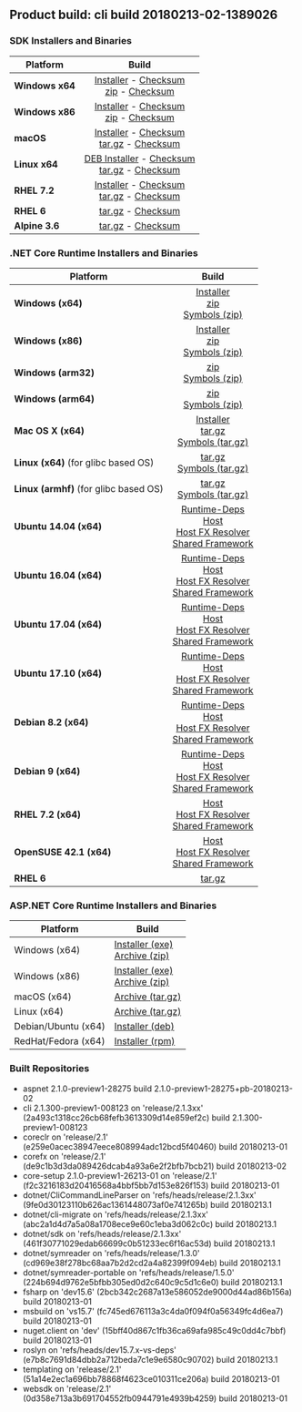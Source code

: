 ## Product build: cli build 20180213-02-1389026

### SDK Installers and Binaries

| Platform | Build |
| -------- | :-------------------------------------: |
| **Windows x64** | [Installer][sdk-win-x64-installer] - [Checksum][sdk-win-x64-installer-checksum]<br>[zip][sdk-win-x64-zip] - [Checksum][sdk-win-x64-zip-checksum] |
| **Windows x86** | [Installer][sdk-win-x86-installer] - [Checksum][sdk-win-x86-installer-checksum]<br>[zip][sdk-win-x86-zip] - [Checksum][sdk-win-x86-zip-checksum] |
| **macOS**       | [Installer][sdk-osx-installer] - [Checksum][sdk-osx-installer-checksum]<br>[tar.gz][sdk-osx-targz] - [Checksum][sdk-osx-targz-checksum] |
| **Linux x64**   | [DEB Installer][sdk-linux-DEB-installer] - [Checksum][sdk-linux-DEB-installer-checksum]<br>[tar.gz][sdk-linux-targz] - [Checksum][sdk-linux-targz-checksum] |
| **RHEL 7.2**    | [Installer][sdk-rhel-7-installer] - [Checksum][sdk-rhel-7-installer-checksum]<br>[tar.gz][sdk-linux-targz] - [Checksum][sdk-linux-targz-checksum] |
| **RHEL 6**      | [tar.gz][sdk-rhel-6-targz] - [Checksum][sdk-rhel-6-targz-checksum] |
| **Alpine 3.6**  | [tar.gz][sdk-alpine-3.6-targz] - [Checksum][sdk-alpine-3.6-targz-checksum] |

[sdk-win-x64-installer]: https://dotnetfeed.blob.core.windows.net/orchestrated-release-2-1/20180213-02/final/assets/Sdk/2.1.300-preview1-008123/dotnet-sdk-2.1.300-preview1-008123-win-x64.exe
[sdk-win-x64-installer-checksum]: https://dotnetfeed.blob.core.windows.net/orchestrated-release-2-1/20180213-02/final/assets/Sdk/2.1.300-preview1-008123/dotnet-sdk-2.1.300-preview1-008123-win-x64.exe.sha
[sdk-win-x64-zip]: https://dotnetfeed.blob.core.windows.net/orchestrated-release-2-1/20180213-02/final/assets/Sdk/2.1.300-preview1-008123/dotnet-sdk-2.1.300-preview1-008123-win-x64.zip
[sdk-win-x64-zip-checksum]: https://dotnetfeed.blob.core.windows.net/orchestrated-release-2-1/20180213-02/final/assets/Sdk/2.1.300-preview1-008123/dotnet-sdk-2.1.300-preview1-008123-win-x64.zip.sha

[sdk-win-x86-installer]: https://dotnetfeed.blob.core.windows.net/orchestrated-release-2-1/20180213-02/final/assets/Sdk/2.1.300-preview1-008123/dotnet-sdk-2.1.300-preview1-008123-win-x86.exe
[sdk-win-x86-installer-checksum]: https://dotnetfeed.blob.core.windows.net/orchestrated-release-2-1/20180213-02/final/assets/Sdk/2.1.300-preview1-008123/dotnet-sdk-2.1.300-preview1-008123-win-x86.exe.sha
[sdk-win-x86-zip]: https://dotnetfeed.blob.core.windows.net/orchestrated-release-2-1/20180213-02/final/assets/Sdk/2.1.300-preview1-008123/dotnet-sdk-2.1.300-preview1-008123-win-x86.zip
[sdk-win-x86-zip-checksum]: https://dotnetfeed.blob.core.windows.net/orchestrated-release-2-1/20180213-02/final/assets/Sdk/2.1.300-preview1-008123/dotnet-sdk-2.1.300-preview1-008123-win-x86.zip.sha

[sdk-osx-installer]: https://dotnetfeed.blob.core.windows.net/orchestrated-release-2-1/20180213-02/final/assets/Sdk/2.1.300-preview1-008123/dotnet-sdk-2.1.300-preview1-008123-osx-x64.pkg
[sdk-osx-installer-checksum]: https://dotnetfeed.blob.core.windows.net/orchestrated-release-2-1/20180213-02/final/assets/Sdk/2.1.300-preview1-008123/dotnet-sdk-2.1.300-preview1-008123-osx-x64.pkg.sha
[sdk-osx-targz]: https://dotnetfeed.blob.core.windows.net/orchestrated-release-2-1/20180213-02/final/assets/Sdk/2.1.300-preview1-008123/dotnet-sdk-2.1.300-preview1-008123-osx-x64.tar.gz
[sdk-osx-targz-checksum]: https://dotnetfeed.blob.core.windows.net/orchestrated-release-2-1/20180213-02/final/assets/Sdk/2.1.300-preview1-008123/dotnet-sdk-2.1.300-preview1-008123-osx-x64.tar.gz.sha

[sdk-linux-targz]: https://dotnetfeed.blob.core.windows.net/orchestrated-release-2-1/20180213-02/final/assets/Sdk/2.1.300-preview1-008123/dotnet-sdk-2.1.300-preview1-008123-linux-x64.tar.gz
[sdk-linux-targz-checksum]: https://dotnetfeed.blob.core.windows.net/orchestrated-release-2-1/20180213-02/final/assets/Sdk/2.1.300-preview1-008123/dotnet-sdk-2.1.300-preview1-008123-linux-x64.tar.gz.sha

[sdk-linux-DEB-installer]: https://dotnetfeed.blob.core.windows.net/orchestrated-release-2-1/20180213-02/final/assets/Sdk/2.1.300-preview1-008123/dotnet-sdk-2.1.300-preview1-008123-x64.deb
[sdk-linux-DEB-installer-checksum]: https://dotnetfeed.blob.core.windows.net/orchestrated-release-2-1/20180213-02/final/assets/Sdk/2.1.300-preview1-008123/dotnet-sdk-2.1.300-preview1-008123-x64.deb.sha

[sdk-rhel-7-installer]: https://dotnetfeed.blob.core.windows.net/orchestrated-release-2-1/20180213-02/final/assets/Sdk/2.1.300-preview1-008123/dotnet-sdk-2.1.300-preview1-008123-rhel-x64.rpm
[sdk-rhel-7-installer-checksum]: https://dotnetfeed.blob.core.windows.net/orchestrated-release-2-1/20180213-02/final/assets/Sdk/2.1.300-preview1-008123/dotnet-sdk-2.1.300-preview1-008123-rhel-x64.rpm.sha

[sdk-rhel-6-targz]: https://dotnetfeed.blob.core.windows.net/orchestrated-release-2-1/20180213-02/final/assets/Sdk/2.1.300-preview1-008123/dotnet-sdk-2.1.300-preview1-008123-rhel.6-x64.tar.gz
[sdk-rhel-6-targz-checksum]: https://dotnetfeed.blob.core.windows.net/orchestrated-release-2-1/20180213-02/final/assets/Sdk/2.1.300-preview1-008123/dotnet-sdk-2.1.300-preview1-008123-rhel.6-x64.tar.gz.sha

[sdk-alpine-3.6-targz]: https://dotnetfeed.blob.core.windows.net/orchestrated-release-2-1/20180213-02/final/assets/Sdk/2.1.300-preview1-008123/dotnet-sdk-2.1.300-preview1-008123-alpine.3.6-x64.tar.gz
[sdk-alpine-3.6-targz-checksum]: https://dotnetfeed.blob.core.windows.net/orchestrated-release-2-1/20180213-02/final/assets/Sdk/2.1.300-preview1-008123/dotnet-sdk-2.1.300-preview1-008123-alpine.3.6-x64.tar.gz.sha


### .NET Core Runtime Installers and Binaries

| Platform | Build |
|---------|:----------:|
| **Windows (x64)**                      | [Installer][win-x64-installer] <br>[zip][win-x64-zip] <br>[Symbols (zip)][win-x64-symbols-zip] |
| **Windows (x86)**                      | [Installer][win-x86-installer] <br>[zip][win-x86-zip] <br>[Symbols (zip)][win-x86-symbols-zip] |
| **Windows (arm32)**                    | [zip][win-arm-zip] <br>[Symbols (zip)][win-arm-symbols-zip] |
| **Windows (arm64)**                    | [zip][win-arm64-zip] <br>[Symbols (zip)][win-arm64-symbols-zip] |
| **Mac OS X (x64)**                     | [Installer][osx-installer] <br>[tar.gz][osx-targz] <br>[Symbols (tar.gz)][osx-symbols-targz] |
| **Linux (x64)** (for glibc based OS)   | [tar.gz][linux-x64-targz] <br>[Symbols (tar.gz)][linux-x64-symbols-targz] |
| **Linux (armhf)** (for glibc based OS) | [tar.gz][linux-arm-targz] <br>[Symbols (tar.gz)][linux-arm-symbols-targz] |
| **Ubuntu 14.04 (x64)**                 | [Runtime-Deps][ubuntu-14.04-runtime-deps] <br>[Host][deb-package-host] <br>[Host FX Resolver][deb-package-hostfxr] <br>[Shared Framework][deb-package-sharedfx] <br> |
| **Ubuntu 16.04 (x64)**                 | [Runtime-Deps][ubuntu-16.04-runtime-deps] <br>[Host][deb-package-host] <br>[Host FX Resolver][deb-package-hostfxr] <br>[Shared Framework][deb-package-sharedfx] <br> |
| **Ubuntu 17.04 (x64)**                 | [Runtime-Deps][ubuntu-17.04-runtime-deps] <br>[Host][deb-package-host] <br>[Host FX Resolver][deb-package-hostfxr] <br>[Shared Framework][deb-package-sharedfx] <br> |
| **Ubuntu 17.10 (x64)**                 | [Runtime-Deps][ubuntu-17.10-runtime-deps] <br>[Host][deb-package-host] <br>[Host FX Resolver][deb-package-hostfxr] <br>[Shared Framework][deb-package-sharedfx] <br> |
| **Debian 8.2 (x64)**                   | [Runtime-Deps][debian-8.2-runtime-deps] <br>[Host][deb-package-host] <br>[Host FX Resolver][deb-package-hostfxr] <br>[Shared Framework][deb-package-sharedfx] <br> |
| **Debian 9 (x64)**                     | [Runtime-Deps][debian-9-runtime-deps] <br>[Host][deb-package-host] <br>[Host FX Resolver][deb-package-hostfxr] <br>[Shared Framework][deb-package-sharedfx] <br> |
| **RHEL 7.2 (x64)**                     | [Host][rhel7-host] <br>[Host FX Resolver][rhel7-hostfxr] <br>[Shared Framework][rhel7-sharedfx] <br> |
| **OpenSUSE 42.1 (x64)**                | [Host][OpenSUSE-42-host] <br>[Host FX Resolver][OpenSUSE-42-hostfxr] <br>[Shared Framework][OpenSUSE-42-sharedfx] <br> |
| **RHEL 6**                             | [tar.gz][rhel-6-targz] |

[win-x64-installer]: https://dotnetfeed.blob.core.windows.net/orchestrated-release-2-1/20180213-02/final/assets/Runtime/2.1.0-preview1-26213-01/dotnet-runtime-2.1.0-preview1-26213-01-win-x64.exe
[win-x64-installer-checksum]: https://dotnetfeed.blob.core.windows.net/orchestrated-release-2-1/20180213-02/final/assets/Runtime/2.1.0-preview1-26213-01/dotnet-runtime-2.1.0-preview1-26213-01-win-x64.exe.sha512
[win-x64-zip]: https://dotnetfeed.blob.core.windows.net/orchestrated-release-2-1/20180213-02/final/assets/Runtime/2.1.0-preview1-26213-01/dotnet-runtime-2.1.0-preview1-26213-01-win-x64.zip
[win-x64-zip-checksum]: https://dotnetfeed.blob.core.windows.net/orchestrated-release-2-1/20180213-02/final/assets/Runtime/2.1.0-preview1-26213-01/dotnet-runtime-2.1.0-preview1-26213-01-win-x64.zip.sha512
[win-x64-symbols-zip]: https://dotnetfeed.blob.core.windows.net/orchestrated-release-2-1/20180213-02/final/assets/Runtime/2.1.0-preview1-26213-01/dotnet-runtime-symbols-2.1.0-preview1-26213-01-win-x64.zip

[win-x86-installer]: https://dotnetfeed.blob.core.windows.net/orchestrated-release-2-1/20180213-02/final/assets/Runtime/2.1.0-preview1-26213-01/dotnet-runtime-2.1.0-preview1-26213-01-win-x86.exe
[win-x86-installer-checksum]: https://dotnetfeed.blob.core.windows.net/orchestrated-release-2-1/20180213-02/final/assets/Runtime/2.1.0-preview1-26213-01/dotnet-runtime-2.1.0-preview1-26213-01-win-x86.exe.sha512
[win-x86-zip]: https://dotnetfeed.blob.core.windows.net/orchestrated-release-2-1/20180213-02/final/assets/Runtime/2.1.0-preview1-26213-01/dotnet-runtime-2.1.0-preview1-26213-01-win-x86.zip
[win-x86-zip-checksum]: https://dotnetfeed.blob.core.windows.net/orchestrated-release-2-1/20180213-02/final/assets/Runtime/2.1.0-preview1-26213-01/dotnet-runtime-2.1.0-preview1-26213-01-win-x86.zip.sha512
[win-x86-symbols-zip]: https://dotnetfeed.blob.core.windows.net/orchestrated-release-2-1/20180213-02/final/assets/Runtime/2.1.0-preview1-26213-01/dotnet-runtime-symbols-2.1.0-preview1-26213-01-win-x86.zip

[win-arm-zip]: https://dotnetfeed.blob.core.windows.net/orchestrated-release-2-1/20180213-02/final/assets/Runtime/2.1.0-preview1-26213-01/dotnet-runtime-2.1.0-preview1-26213-01-win-arm.zip
[win-arm-zip-checksum]: https://dotnetfeed.blob.core.windows.net/orchestrated-release-2-1/20180213-02/final/assets/Runtime/2.1.0-preview1-26213-01/dotnet-runtime-2.1.0-preview1-26213-01-win-arm.zip.sha512
[win-arm-symbols-zip]: https://dotnetfeed.blob.core.windows.net/orchestrated-release-2-1/20180213-02/final/assets/Runtime/2.1.0-preview1-26213-01/dotnet-runtime-symbols-2.1.0-preview1-26213-01-win-arm.zip

[win-arm64-zip]: https://dotnetfeed.blob.core.windows.net/orchestrated-release-2-1/20180213-02/final/assets/Runtime/2.1.0-preview1-26213-01/dotnet-runtime-2.1.0-preview1-26213-01-win-arm64.zip
[win-arm64-zip-checksum]: https://dotnetfeed.blob.core.windows.net/orchestrated-release-2-1/20180213-02/final/assets/Runtime/2.1.0-preview1-26213-01/dotnet-runtime-2.1.0-preview1-26213-01-win-arm64.zip.sha512
[win-arm64-symbols-zip]: https://dotnetfeed.blob.core.windows.net/orchestrated-release-2-1/20180213-02/final/assets/Runtime/2.1.0-preview1-26213-01/dotnet-runtime-symbols-2.1.0-preview1-26213-01-win-arm64.zip

[osx-installer]: https://dotnetfeed.blob.core.windows.net/orchestrated-release-2-1/20180213-02/final/assets/Runtime/2.1.0-preview1-26213-01/dotnet-runtime-2.1.0-preview1-26213-01-osx-x64.pkg
[osx-installer-checksum]: https://dotnetfeed.blob.core.windows.net/orchestrated-release-2-1/20180213-02/final/assets/Runtime/2.1.0-preview1-26213-01/dotnet-runtime-2.1.0-preview1-26213-01-osx-x64.pkg.sha512
[osx-targz]: https://dotnetfeed.blob.core.windows.net/orchestrated-release-2-1/20180213-02/final/assets/Runtime/2.1.0-preview1-26213-01/dotnet-runtime-2.1.0-preview1-26213-01-osx-x64.tar.gz
[osx-targz-checksum]: https://dotnetfeed.blob.core.windows.net/orchestrated-release-2-1/20180213-02/final/assets/Runtime/2.1.0-preview1-26213-01/dotnet-runtime-2.1.0-preview1-26213-01-osx-x64.tar.gz.sha512
[osx-symbols-targz]: https://dotnetfeed.blob.core.windows.net/orchestrated-release-2-1/20180213-02/final/assets/Runtime/2.1.0-preview1-26213-01/dotnet-runtime-symbols-2.1.0-preview1-26213-01-osx-x64.tar.gz

[linux-x64-targz]: https://dotnetfeed.blob.core.windows.net/orchestrated-release-2-1/20180213-02/final/assets/Runtime/2.1.0-preview1-26213-01/dotnet-runtime-2.1.0-preview1-26213-01-linux-x64.tar.gz
[linux-x64-targz-checksum]: https://dotnetfeed.blob.core.windows.net/orchestrated-release-2-1/20180213-02/final/assets/Runtime/2.1.0-preview1-26213-01/dotnet-runtime-2.1.0-preview1-26213-01-linux-x64tar.gz.sha512
[linux-x64-symbols-targz]: https://dotnetfeed.blob.core.windows.net/orchestrated-release-2-1/20180213-02/final/assets/Runtime/2.1.0-preview1-26213-01/dotnet-runtime-symbols-2.1.0-preview1-26213-01-linux-x64.tar.gz
[linux-arm-targz]: https://dotnetfeed.blob.core.windows.net/orchestrated-release-2-1/20180213-02/final/assets/Runtime/2.1.0-preview1-26213-01/dotnet-runtime-2.1.0-preview1-26213-01-linux-arm.tar.gz
[linux-arm-targz-checksum]: https://dotnetfeed.blob.core.windows.net/orchestrated-release-2-1/20180213-02/final/assets/Runtime/2.1.0-preview1-26213-01/dotnet-runtime-2.1.0-preview1-26213-01-linux-arm.tar.gz.sha512
[linux-arm-symbols-targz]: https://dotnetfeed.blob.core.windows.net/orchestrated-release-2-1/20180213-02/final/assets/Runtime/2.1.0-preview1-26213-01/dotnet-runtime-symbols-2.1.0-preview1-26213-01-linux-arm.tar.gz

[ubuntu-14.04-runtime-deps]: https://dotnetfeed.blob.core.windows.net/orchestrated-release-2-1/20180213-02/final/assets/Runtime/2.1.0-preview1-26213-01/dotnet-runtime-deps-2.1.0-preview1-26213-01-ubuntu.14.04-x64.deb
[ubuntu-14.04-runtime-deps-checksum]: https://dotnetfeed.blob.core.windows.net/orchestrated-release-2-1/20180213-02/final/assets/Runtime/2.1.0-preview1-26213-01/dotnet-runtime-deps-2.1.0-preview1-26213-01-ubuntu.14.04-x64.deb.sha512

[ubuntu-16.04-runtime-deps]: https://dotnetfeed.blob.core.windows.net/orchestrated-release-2-1/20180213-02/final/assets/Runtime/2.1.0-preview1-26213-01/dotnet-runtime-deps-2.1.0-preview1-26213-01-ubuntu.16.04-x64.deb
[ubuntu-16.04-runtime-deps-checksum]: https://dotnetfeed.blob.core.windows.net/orchestrated-release-2-1/20180213-02/final/assets/Runtime/2.1.0-preview1-26213-01/dotnet-runtime-deps-2.1.0-preview1-26213-01-ubuntu.16.04-x64.deb.sha512

[ubuntu-17.04-runtime-deps]: https://dotnetfeed.blob.core.windows.net/orchestrated-release-2-1/20180213-02/final/assets/Runtime/2.1.0-preview1-26213-01/dotnet-runtime-deps-2.1.0-preview1-26213-01-ubuntu.17.04-x64.deb
[ubuntu-17.04-runtime-deps-checksum]: https://dotnetfeed.blob.core.windows.net/orchestrated-release-2-1/20180213-02/final/assets/Runtime/2.1.0-preview1-26213-01/dotnet-runtime-deps-2.1.0-preview1-26213-01-ubuntu.17.04-x64.deb.sha512

[ubuntu-17.10-runtime-deps]: https://dotnetfeed.blob.core.windows.net/orchestrated-release-2-1/20180213-02/final/assets/Runtime/2.1.0-preview1-26213-01/dotnet-runtime-deps-2.1.0-preview1-26213-01-ubuntu.17.10-x64.deb
[ubuntu-17.10-runtime-deps-checksum]: https://dotnetfeed.blob.core.windows.net/orchestrated-release-2-1/20180213-02/final/assets/Runtime/2.1.0-preview1-26213-01/dotnet-runtime-deps-2.1.0-preview1-26213-01-ubuntu.17.10-x64.deb.sha512

[debian-8.2-runtime-deps]: https://dotnetfeed.blob.core.windows.net/orchestrated-release-2-1/20180213-02/final/assets/Runtime/2.1.0-preview1-26213-01/dotnet-runtime-deps-2.1.0-preview1-26213-01-debian.8-x64.deb
[debian-8.2-runtime-deps-checksum]: https://dotnetfeed.blob.core.windows.net/orchestrated-release-2-1/20180213-02/final/assets/Runtime/2.1.0-preview1-26213-01/dotnet-runtime-deps-2.1.0-preview1-26213-01-debian.8-x64.deb.sha512

[debian-9-runtime-deps]: https://dotnetfeed.blob.core.windows.net/orchestrated-release-2-1/20180213-02/final/assets/Runtime/2.1.0-preview1-26213-01/dotnet-runtime-deps-2.1.0-preview1-26213-01-debian.9-x64.deb
[debian-9-runtime-deps-checksum]: https://dotnetfeed.blob.core.windows.net/orchestrated-release-2-1/20180213-02/final/assets/Runtime/2.1.0-preview1-26213-01/dotnet-runtime-deps-2.1.0-preview1-26213-01-debian.9-x64.deb.sha512

[deb-package-host]: https://dotnetfeed.blob.core.windows.net/orchestrated-release-2-1/20180213-02/final/assets/Runtime/2.1.0-preview1-26213-01/dotnet-host-2.1.0-preview1-26213-01-x64.deb
[deb-package-host-checksum]: https://dotnetfeed.blob.core.windows.net/orchestrated-release-2-1/20180213-02/final/assets/Runtime/2.1.0-preview1-26213-01/dotnet-host-2.1.0-preview1-26213-01-x64.deb.sha512
[deb-package-hostfxr]: https://dotnetfeed.blob.core.windows.net/orchestrated-release-2-1/20180213-02/final/assets/Runtime/2.1.0-preview1-26213-01/dotnet-hostfxr-2.1.0-preview1-26213-01-x64.deb
[deb-package-hostfxr-checksum]:https://dotnetfeed.blob.core.windows.net/orchestrated-release-2-1/20180213-02/final/assets/Runtime/2.1.0-preview1-26213-01/dotnet-hostfxr-2.1.0-preview1-26213-01-x64.deb.sha512
[deb-package-sharedfx]: https://dotnetfeed.blob.core.windows.net/orchestrated-release-2-1/20180213-02/final/assets/Runtime/2.1.0-preview1-26213-01/dotnet-runtime-2.1.0-preview1-26213-01-x64.deb
[deb-package-sharedfx-checksum]: https://dotnetfeed.blob.core.windows.net/orchestrated-release-2-1/20180213-02/final/assets/Runtime/2.1.0-preview1-26213-01/dotnet-runtime-2.1.0-preview1-26213-01-x64.deb.sha512

[rhel7-host]: https://dotnetfeed.blob.core.windows.net/orchestrated-release-2-1/20180213-02/final/assets/Runtime/2.1.0-preview1-26213-01/dotnet-host-2.1.0-preview1-26213-01-rhel.7-x64.rpm
[rhel7-host-checksum]: https://dotnetfeed.blob.core.windows.net/orchestrated-release-2-1/20180213-02/final/assets/Runtime/2.1.0-preview1-26213-01/dotnet-host-2.1.0-preview1-26213-01-rhel.7-x64.rpm.sha512
[rhel7-hostfxr]: https://dotnetfeed.blob.core.windows.net/orchestrated-release-2-1/20180213-02/final/assets/Runtime/2.1.0-preview1-26213-01/dotnet-hostfxr-2.1.0-preview1-26213-01-rhel.7-x64.rpm
[rhel7-hostfxr-checksum]: https://dotnetfeed.blob.core.windows.net/orchestrated-release-2-1/20180213-02/final/assets/Runtime/2.1.0-preview1-26213-01/dotnet-hostfxr-2.1.0-preview1-26213-01-rhel.7-x64.rpm.sha512
[rhel7-sharedfx]: https://dotnetfeed.blob.core.windows.net/orchestrated-release-2-1/20180213-02/final/assets/Runtime/2.1.0-preview1-26213-01/dotnet-runtime-2.1.0-preview1-26213-01-rhel.7-x64.rpm
[rhel7-sharedfx-checksum]: https://dotnetfeed.blob.core.windows.net/orchestrated-release-2-1/20180213-02/final/assets/Runtime/2.1.0-preview1-26213-01/dotnet-runtime-2.1.0-preview1-26213-01-rhel.7-x64.rpm.sha512

[OpenSUSE-42-host]: https://dotnetfeed.blob.core.windows.net/orchestrated-release-2-1/20180213-02/final/assets/Runtime/2.1.0-preview1-26213-01/dotnet-host-2.1.0-preview1-26213-01-opensuse.42-x64.rpm
[OpenSUSE-42-host-checksum]: https://dotnetfeed.blob.core.windows.net/orchestrated-release-2-1/20180213-02/final/assets/Runtime/2.1.0-preview1-26213-01/dotnet-host-2.1.0-preview1-26213-01-opensuse.42-x64.rpm.sha512
[OpenSUSE-42-hostfxr]: https://dotnetfeed.blob.core.windows.net/orchestrated-release-2-1/20180213-02/final/assets/Runtime/2.1.0-preview1-26213-01/dotnet-hostfxr-2.1.0-preview1-26213-01-opensuse.42-x64.rpm
[OpenSUSE-42-hostfxr-checksum]: https://dotnetfeed.blob.core.windows.net/orchestrated-release-2-1/20180213-02/final/assets/Runtime/2.1.0-preview1-26213-01/dotnet-hostfxr-2.1.0-preview1-26213-01-opensuse.42-x64.rpm.sha512
[OpenSUSE-42-sharedfx]: https://dotnetfeed.blob.core.windows.net/orchestrated-release-2-1/20180213-02/final/assets/Runtime/2.1.0-preview1-26213-01/dotnet-runtime-2.1.0-preview1-26213-01-opensuse.42-x64.rpm
[OpenSUSE-42-sharedfx-checksum]: https://dotnetfeed.blob.core.windows.net/orchestrated-release-2-1/20180213-02/final/assets/Runtime/2.1.0-preview1-26213-01/dotnet-runtime-2.1.0-preview1-26213-01-opensuse.42-x64.rpm.sha512

[rhel-6-targz]: https://dotnetfeed.blob.core.windows.net/orchestrated-release-2-1/20180213-02/final/assets/Runtime/2.1.0-preview1-26213-01/dotnet-runtime-2.1.0-preview1-26213-01-rhel.6-x64.tar.gz


### ASP.NET Core Runtime Installers and Binaries

Platform              | Build
----------------------|---------------------
Windows (x64)         | [Installer (exe)][aspnetcore-win-x64-exe]<br>[Archive (zip)][aspnetcore-win-x64-zip]
Windows (x86)         | [Installer (exe)][aspnetcore-win-x86-exe]<br>[Archive (zip)][aspnetcore-win-x86-zip]
macOS (x64)           | [Archive (tar.gz)][aspnetcore-osx-x64-tar]
Linux (x64)           | [Archive (tar.gz)][aspnetcore-linux-x64-tar]
Debian/Ubuntu (x64)   | [Installer (deb)][aspnetcore-debian-x64-deb]
RedHat/Fedora (x64)   | [Installer (rpm)][aspnetcore-redhat-x64-rpm]

[aspnetcore-win-x64-zip]: https://dotnetfeed.blob.core.windows.net/orchestrated-release-2-1/20180213-02/final/assets/Runtime/2.1.0-preview1-28275/aspnetcore-runtime-2.1.0-preview1-28275-win-x64.zip
[aspnetcore-win-x64-exe]: https://dotnetfeed.blob.core.windows.net/orchestrated-release-2-1/20180213-02/final/assets/Runtime/2.1.0-preview1-28275/aspnetcore-runtime-2.1.0-preview1-28275-win-x64.exe
[aspnetcore-win-x86-zip]: https://dotnetfeed.blob.core.windows.net/orchestrated-release-2-1/20180213-02/final/assets/Runtime/2.1.0-preview1-28275/aspnetcore-runtime-2.1.0-preview1-28275-win-x86.zip
[aspnetcore-win-x86-exe]: https://dotnetfeed.blob.core.windows.net/orchestrated-release-2-1/20180213-02/final/assets/Runtime/2.1.0-preview1-28275/aspnetcore-runtime-2.1.0-preview1-28275-win-x86.exe
[aspnetcore-linux-x64-tar]: https://dotnetfeed.blob.core.windows.net/orchestrated-release-2-1/20180213-02/final/assets/Runtime/2.1.0-preview1-28275/aspnetcore-runtime-2.1.0-preview1-28275-linux-x64.tar.gz
[aspnetcore-osx-x64-tar]: https://dotnetfeed.blob.core.windows.net/orchestrated-release-2-1/20180213-02/final/assets/Runtime/2.1.0-preview1-28275/aspnetcore-runtime-2.1.0-preview1-28275-osx-x64.tar.gz
[aspnetcore-debian-x64-deb]: https://dotnetfeed.blob.core.windows.net/orchestrated-release-2-1/20180213-02/final/assets/Runtime/2.1.0-preview1-28275/aspnetcore-runtime-2.1.0-preview1-28275-x64.deb
[aspnetcore-redhat-x64-rpm]: https://dotnetfeed.blob.core.windows.net/orchestrated-release-2-1/20180213-02/final/assets/Runtime/2.1.0-preview1-28275/aspnetcore-runtime-2.1.0-preview1-28275-rhel.7-x64.rpm

### Built Repositories
 * aspnet 2.1.0-preview1-28275 build 2.1.0-preview1-28275+pb-20180213-02
 * cli 2.1.300-preview1-008123 on 'release/2.1.3xx' (2a493c1318cc26cb68fefb3613309d14e859ef2c) build 2.1.300-preview1-008123
 * coreclr on 'release/2.1' (e259e0acec38947eece808994adc12bcd5f40460) build 20180213-01
 * corefx on 'release/2.1' (de9c1b3d3da089426dcab4a93a6e2f2bfb7bcb21) build 20180213-02
 * core-setup 2.1.0-preview1-26213-01 on 'release/2.1' (f2c3216183d20416568a4bbf5bb7d153e826f153) build 20180213-01
 * dotnet/CliCommandLineParser on 'refs/heads/release/2.1.3xx' (9fe0d30123110b626ac1361448073af0e741265b) build 20180213.1
 * dotnet/cli-migrate on 'refs/heads/release/2.1.3xx' (abc2a1d4d7a5a08a1708ece9e60c1eba3d062c0c) build 20180213.1
 * dotnet/sdk on 'refs/heads/release/2.1.3xx' (461f30771029edab66699c0b51233ec6f16ac53d) build 20180213.1
 * dotnet/symreader on 'refs/heads/release/1.3.0' (cd969e38f278bc68aa7b2d2cd2a4a82399f094eb) build 20180213.1
 * dotnet/symreader-portable on 'refs/heads/release/1.5.0' (224b694d9762e5bfbb305ed0d2c640c9c5d1c6e0) build 20180213.1
 * fsharp on 'dev15.6' (2bcb342c2687a13e586052de9000d44ad86b156a) build 20180213-01
 * msbuild on 'vs15.7' (fc745ed676113a3c4da0f094f0a56349fc4d6ea7) build 20180213-01
 * nuget.client on 'dev' (15bff40d867c1fb36ca69afa985c49c0dd4c7bbf) build 20180213-01
 * roslyn on 'refs/heads/dev15.7.x-vs-deps' (e7b8c7691d84dbb2a712beda7c1e9e6580c90702) build 20180213.1
 * templating on 'release/2.1' (51a14e2ec1a696bb78868f4623ce010311ce206a) build 20180213-01
 * websdk on 'release/2.1' (0d358e713a3b691704552fb0944791e4939b4259) build 20180213-01
